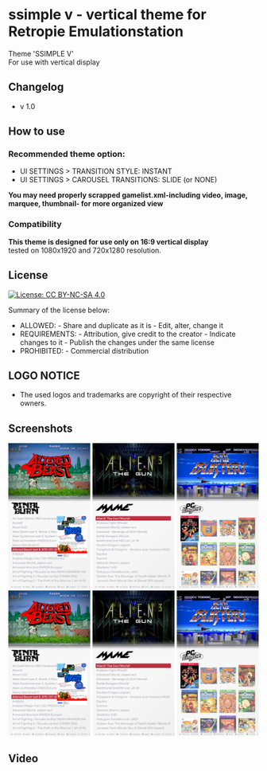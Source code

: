 # ssimple v - vertical theme for Retropie Emulationstation
Theme 'SSIMPLE V'\
For use with vertical display
 
## Changelog
- v 1.0

## How to use

### Recommended theme option:
- UI SETTINGS > TRANSITION STYLE: INSTANT
- UI SETTINGS > CAROUSEL TRANSITIONS: SLIDE (or NONE)

**You may need properly scrapped gamelist.xml-including video, image, marquee, thumbnail- for more organized view**

### Compatibility

**This theme is designed for use only on 16:9 vertical display**\
tested on 1080x1920 and 720x1280 resolution.


## License
[![License: CC BY-NC-SA 4.0](https://i.creativecommons.org/l/by-nc-sa/4.0/88x31.png)](https://creativecommons.org/licenses/by-nc-sa/4.0/)

Summary of the license below:
* ALLOWED:      - Share and duplicate as it is
                - Edit, alter, change it
* REQUIREMENTS: - Attribution, give credit to the creator
                - Indicate changes to it
                - Publish the changes under the same license
* PROHIBITED:   - Commercial distribution

## LOGO NOTICE
* The used logos and trademarks are copyright of their respective owners.

## Screenshots
![screenshot example01](screenshot01.png)
![screenshot example02](screenshot02.png)

## Video
